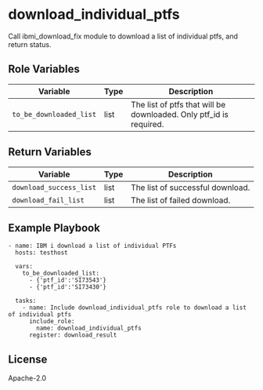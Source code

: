 download_individual_ptfs
=========

Call ibmi_download_fix module to download a list of individual ptfs, and return status.

Role Variables
--------------

| Variable               | Type          | Description                                                            |
|------------------------|---------------|------------------------------------------------------------------------|
| `to_be_downloaded_list`| list          | The list of ptfs that will be downloaded. Only ptf_id is required.     |

Return Variables
--------------

| Variable                | Type          | Description                                                       |
|-------------------------|---------------|-------------------------------------------------------------------|
| `download_success_list` | list          | The list of successful download.                                  |
| `download_fail_list`    | list          | The list of failed download.                                      |

Example Playbook
----------------
```
- name: IBM i download a list of individual PTFs
  hosts: testhost

  vars:
    to_be_downloaded_list:
      - {'ptf_id':'SI73543'}
      - {'ptf_id':'SI73430'}

  tasks:
    - name: Include download_individual_ptfs role to download a list of individual ptfs
      include_role:
        name: download_individual_ptfs
      register: download_result
```

License
-------

Apache-2.0
